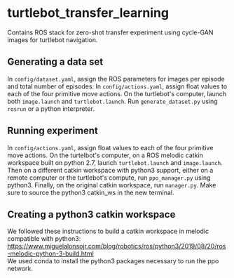 # turtlebot_transfer_learning

Contains ROS stack for zero-shot transfer experiment using cycle-GAN images for turtlebot navigation.

## Generating a data set
In `config/dataset.yaml`, assign the ROS parameters for images per episode and total number of episodes. In `config/actions.yaml`, 
assign float values to each of the four primitive move actions. On the turtlebot's computer, launch both `image.launch` and
`turtlebot.launch`. Run `generate_dataset.py` using `rosrun` or a python interpreter.

## Running experiment
In `config/actions.yaml`, 
assign float values to each of the four primitive move actions. On the turtelbot's computer, on a ROS melodic catkin workspace built on python 2.7, launch `turtlebot.launch` and `image.launch`. Then on a different catkin workspace with python3 support, either on a remote computer or the turtlebot's compute, run `ppo_manager.py` using python3. Finally, on the original catkin workspace, run `manager.py`. Make sure to source the python3 catkin_ws in the new terminal.

## Creating a python3 catkin workspace
We followed these instructions to build a catkin workspace in melodic compatible with python3: 
https://www.miguelalonsojr.com/blog/robotics/ros/python3/2019/08/20/ros-melodic-python-3-build.html
<br>
We used conda to install the python3 packages necessary to run the ppo network.
